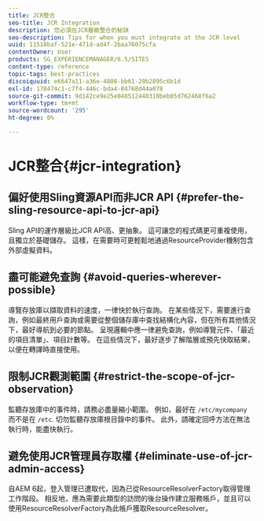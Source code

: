 ```yaml
---
title: JCR整合
seo-title: JCR Integration
description: 您必須在JCR層級整合的秘訣
seo-description: Tips for when you must integrate at the JCR level
uuid: 11518baf-521e-471d-ad4f-2baa76075cfa
contentOwner: User
products: SG_EXPERIENCEMANAGER/6.5/SITES
content-type: reference
topic-tags: best-practices
discoiquuid: e6647a11-a36e-4808-bb61-29b2895c6b1d
exl-id: 170474c1-c7f4-446c-bda4-84768d44a078
source-git-commit: 9d142ce9e25e048512440310beb05d762468f6a2
workflow-type: tm+mt
source-wordcount: '295'
ht-degree: 0%

---
```


# JCR整合{#jcr-integration}

## 偏好使用Sling資源API而非JCR API {#prefer-the-sling-resource-api-to-jcr-api}

Sling API的運作層級比JCR API高、更抽象。 這可讓您的程式碼更可重複使用，且獨立於基礎儲存。 這樣，在需要時可更輕鬆地通過ResourceProvider機制包含外部虛擬資料。

## 盡可能避免查詢 {#avoid-queries-wherever-possible}

導覽存放庫以擷取資料的速度，一律快於執行查詢。 在某些情況下，需要進行查詢，例如最終用戶查詢或需要從整個儲存庫中查找結構化內容，但在所有其他情況下，最好導航到必要的節點。 呈現邏輯中應一律避免查詢，例如導覽元件、「最近的項目清單」、項目計數等。 在這些情況下，最好逐步了解階層或預先快取結果，以便在轉譯時直接使用。

## 限制JCR觀測範圍 {#restrict-the-scope-of-jcr-observation}

監聽存放庫中的事件時，請務必盡量縮小範圍。 例如，最好在 `/etc/mycompany` 而不是在 `/etc`. 切勿監聽存放庫根目錄中的事件。 此外，請確定回呼方法在無法執行時，能盡快執行。

## 避免使用JCR管理員存取權 {#eliminate-use-of-jcr-admin-access}

自AEM 6起，登入管理已遭取代，因為已從ResourceResolverFactory取得管理工作階段。 相反地，應為需要此類型的訪問的後台操作建立服務帳戶，並且可以使用ResourceResolverFactory為此帳戶獲取ResourceResolver。
